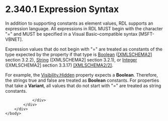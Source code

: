 <html dir="LTR" xmlns:mshelp="http://msdn.microsoft.com/mshelp" xmlns:ddue="http://ddue.schemas.microsoft.com/authoring/2003/5" xmlns:xlink="http://www.w3.org/1999/xlink" xmlns:tool="http://www.microsoft.com/tooltip">
    <head>
        <meta http-equiv="Content-Type" content="text/html; CHARSET=utf-8"></meta>
        <meta name="save" content="history"></meta>
        <title>2.340.1 Expression Syntax</title>
        <xml>
            <mshelp:toctitle title="2.340.1 Expression Syntax"></mshelp:toctitle>
            <mshelp:rltitle title="[MS-RDL]: Expression Syntax"></mshelp:rltitle>
            <mshelp:keyword index="A" term="de2a92b8-3861-48fb-873a-8b736509bd23"></mshelp:keyword>
            <mshelp:attr name="DCSext.ContentType" value="open specification"></mshelp:attr>
            <mshelp:attr name="AssetID" value="de2a92b8-3861-48fb-873a-8b736509bd23"></mshelp:attr>
            <mshelp:attr name="TopicType" value="kbRef"></mshelp:attr>
            <mshelp:attr name="DCSext.Title" value="[MS-RDL]: Expression Syntax" />
        </xml>
    </head>
    <body>
        <div id="header">
            <h1 class="heading">2.340.1 Expression Syntax</h1>
        </div>
        <div id="mainSection">
            <div id="mainBody">
                <div id="allHistory" class="saveHistory"></div>
                <div id="sectionSection0" class="section" name="collapseableSection">
                    

<p>In addition to supporting constants as element values, RDL
supports an expression language. All expressions in RDL MUST begin with the
character &quot;=&quot; and MUST be specified in a Visual Basic–compatible
syntax [MSFT-VBNET].</p>

<p>Expression values that do not begin with &quot;=&quot; are
treated as constants of the type expected by the property if that type is <a href="4802fa14-3619-43fa-9898-3acab160a24c.md">Boolean</a> (<a href="https://go.microsoft.com/fwlink/?LinkId=90610">[XMLSCHEMA2]</a> section
3.2.2), <a href="1ed81ef3-a683-45e3-aaad-bd2bbe71bc3d.md">String</a>
([XMLSCHEMA2] section 3.2.1), or <a href="176fbb59-c3e2-430c-b1bb-37fd15df813e.md">Integer</a> ([XMLSCHEMA2]
section 3.3.17) <a href="https://go.microsoft.com/fwlink/?LinkId=90609">[XMLSCHEMA2/2]</a>.
</p>

<p>For example, the <a href="7b643798-b8f4-4f1d-8f77-7e3626e58270.md">Visibility.Hidden</a> property
expects a <b>Boolean</b>. Therefore, the strings true and false are treated as <b>Boolean</b>
constants. For properties that take a <b>Variant</b>, all values that do not
start with &quot;=&quot; are treated as string constants.</p>


                </div>
            </div>
        </div>
    </body>
</html>